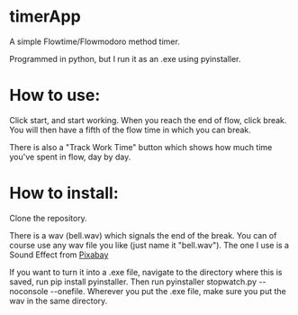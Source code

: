 # timerApp
A simple Flowtime/Flowmodoro method timer.

Programmed in python, but I run it as an .exe using pyinstaller.

# How to use:
Click start, and start working. When you reach the end of flow, click break. You will then have a fifth of the flow time in which you can break.

There is also a "Track Work Time" button which shows how much time you've spent in flow, day by day.

# How to install:
Clone the repository.

There is a wav (bell.wav) which signals the end of the break. You can of course use any wav file you like (just name it "bell.wav").
The one I use is a Sound Effect from <a href="https://pixabay.com/sound-effects/?utm_source=link-attribution&utm_medium=referral&utm_campaign=music&utm_content=105159">Pixabay</a>

If you want to turn it into a .exe file, navigate to the directory where this is saved, run pip install pyinstaller.
Then run pyinstaller stopwatch.py --noconsole --onefile.
Wherever you put the .exe file, make sure you put the wav in the same directory.
